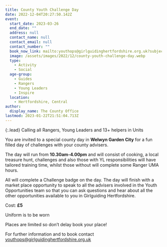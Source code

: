 ```yaml
---
title: County Youth Challenge Day
date: 2022-12-04T20:27:50.142Z
event:
  start_date: 2023-03-26
  end_date: ""
  address: null
  contact_name: null
  contact_email: null
  contact_number: ""
  book_now_link: mailto:youthops@girlguidinghertfordshire.org.uk?subject=County+Youth+Challenge+Day
  image: /assets/images/2022/12/county-youth-challenge-day.webp
  type:
    - Activity
    - Social
  age-group:
    - Guides
    - Rangers
    - Young Leaders
    - Inspire
  location:
    - Hertfordshire, Central
author:
  display_name: The County Office
lastmod: 2023-01-22T21:51:04.713Z
---
```

{:.lead}
Calling all Rangers, Young Leaders and 13+ helpers in Units

You are invited to a special county day in **Welwyn Garden City** for a fun filled day of challenges with your county advisers.

The day will run from **10.30am-4.00pm** and will consist of cooking, a local treasure hunt, challenges and also those with YL responsibilities will have tailored training time, whilst those without will complete some Ranger UMA hours.

All will complete a Challenge badge on the day.  The day will finish with a market place opportunity to speak to all the advisers involved in the Youth Opportunities team so that you can ask questions and hear about all the other opportunities available to you in Girlguiding Hertfordshire.

Cost: **£5**

Uniform is to be worn

Places are limited so don’t delay book your place!

For further information and to book contact <youthops@girlguidinghertfordshire.org.uk>
